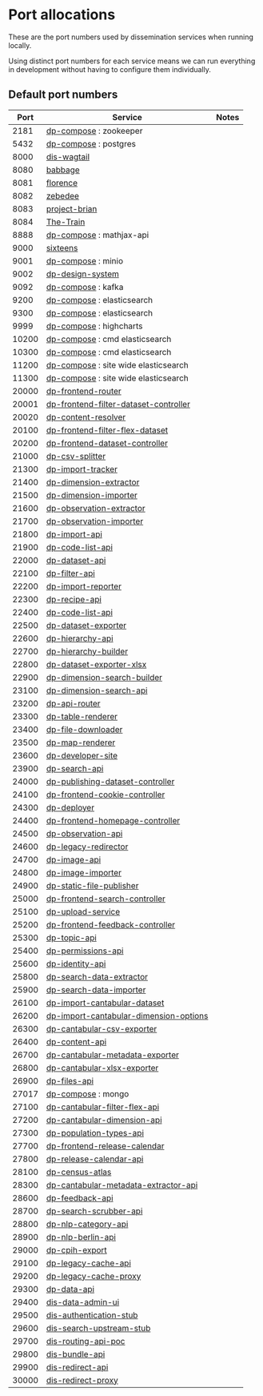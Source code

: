 # Port allocations

These are the port numbers used by dissemination services when running locally.

Using distinct port numbers for each service means we can run everything
in development without having to configure them individually.

## Default port numbers

| Port  | Service                                                                                                        | Notes |
|-------|----------------------------------------------------------------------------------------------------------------|-------|
| 2181  | [dp-compose](https://github.com/ONSdigital/dp-compose) : zookeeper                                             |       |
| 5432  | [dp-compose](https://github.com/ONSdigital/dp-compose) : postgres                                              |       |
| 8000  | [dis-wagtail](https://github.com/ONSdigital/dis-wagtail)                                                       |       |
| 8080  | [babbage](https://github.com/ONSdigital/babbage)                                                               |       |
| 8081  | [florence](https://github.com/ONSdigital/florence)                                                             |       |
| 8082  | [zebedee](https://github.com/ONSdigital/zebedee)                                                               |       |
| 8083  | [project-brian](https://github.com/ONSdigital/project-brian)                                                   |       |
| 8084  | [The-Train](https://github.com/ONSdigital/The-Train)                                                           |       |
| 8888  | [dp-compose](https://github.com/ONSdigital/dp-compose) : mathjax-api                                           |       |
| 9000  | [sixteens](https://github.com/ONSdigital/sixteens)                                                             |       |
| 9001  | [dp-compose](https://github.com/ONSdigital/dp-compose) : minio                                                 |       |
| 9002  | [dp-design-system](https://github.com/ONSdigital/dp-design-system)                                             |       |
| 9092  | [dp-compose](https://github.com/ONSdigital/dp-compose) : kafka                                                 |       |
| 9200  | [dp-compose](https://github.com/ONSdigital/dp-compose) : elasticsearch                                         |       |
| 9300  | [dp-compose](https://github.com/ONSdigital/dp-compose) : elasticsearch                                         |       |
| 9999  | [dp-compose](https://github.com/ONSdigital/dp-compose) : highcharts                                            |       |
| 10200 | [dp-compose](https://github.com/ONSdigital/dp-compose) : cmd elasticsearch                                     |       |
| 10300 | [dp-compose](https://github.com/ONSdigital/dp-compose) : cmd elasticsearch                                     |       |
| 11200 | [dp-compose](https://github.com/ONSdigital/dp-compose) : site wide elasticsearch                               |       |
| 11300 | [dp-compose](https://github.com/ONSdigital/dp-compose) : site wide elasticsearch                               |       |
| 20000 | [dp-frontend-router](https://github.com/ONSdigital/dp-frontend-router)                                         |       |
| 20001 | [dp-frontend-filter-dataset-controller](https://github.com/ONSdigital/dp-frontend-filter-dataset-controller)   |       |
| 20020 | [dp-content-resolver](https://github.com/ONSdigital/dp-content-resolver)                                       |       |
| 20100 | [dp-frontend-filter-flex-dataset](https://github.com/ONSdigital/dp-frontend-filter-flex-dataset)               |       |
| 20200 | [dp-frontend-dataset-controller](https://github.com/ONSdigital/dp-frontend-dataset-controller)                 |       |
| 21000 | [dp-csv-splitter](https://github.com/ONSdigital/dp-csv-splitter)                                               |       |
| 21300 | [dp-import-tracker](https://github.com/ONSdigital/dp-import-tracker)                                           |       |
| 21400 | [dp-dimension-extractor](https://github.com/ONSdigital/dp-dimension-extractor)                                 |       |
| 21500 | [dp-dimension-importer](https://github.com/ONSdigital/dp-dimension-importer)                                   |       |
| 21600 | [dp-observation-extractor](https://github.com/ONSdigital/dp-observation-extractor)                             |       |
| 21700 | [dp-observation-importer](https://github.com/ONSdigital/dp-observation-importer)                               |       |
| 21800 | [dp-import-api](https://github.com/ONSdigital/dp-import-api)                                                   |       |
| 21900 | [dp-code-list-api](https://github.com/ONSdigital/dp-code-list-api)                                             |       |
| 22000 | [dp-dataset-api](https://github.com/ONSdigital/dp-dataset-api)                                                 |       |
| 22100 | [dp-filter-api](https://github.com/ONSdigital/dp-filter-api)                                                   |       |
| 22200 | [dp-import-reporter](https://github.com/ONSdigital/dp-import-reporter)                                         |       |
| 22300 | [dp-recipe-api](https://github.com/ONSdigital/dp-recipe-api)                                                   |       |
| 22400 | [dp-code-list-api](https://github.com/ONSdigital/dp-code-list-api)                                             |       |
| 22500 | [dp-dataset-exporter](https://github.com/ONSdigital/dp-dataset-exporter)                                       |       |
| 22600 | [dp-hierarchy-api](https://github.com/ONSdigital/dp-hierarchy-api)                                             |       |
| 22700 | [dp-hierarchy-builder](https://github.com/ONSdigital/dp-hierarchy-builder)                                     |       |
| 22800 | [dp-dataset-exporter-xlsx](https://github.com/ONSdigital/dp-dataset-exporter-xlsx)                             |       |
| 22900 | [dp-dimension-search-builder](https://github.com/ONSdigital/dp-dimension-search-builder)                       |       |
| 23100 | [dp-dimension-search-api](https://github.com/ONSdigital/dp-dimension-search-api)                               |       |
| 23200 | [dp-api-router](https://github.com/ONSdigital/dp-api-router)                                                   |       |
| 23300 | [dp-table-renderer](https://github.com/ONSdigital/dp-table-renderer)                                           |       |
| 23400 | [dp-file-downloader](https://github.com/ONSdigital/dp-file-downloader)                                         |       |
| 23500 | [dp-map-renderer](https://github.com/ONSdigital/dp-map-renderer)                                               |       |
| 23600 | [dp-developer-site](http://github.com/ONSdigital/dp-developer-site)                                            |       |
| 23900 | [dp-search-api](https://github.com/ONSdigital/dp-search-api)                                                   |       |
| 24000 | [dp-publishing-dataset-controller](https://github.com/ONSdigital/dp-publishing-dataset-controller)             |       |
| 24100 | [dp-frontend-cookie-controller](https://github.com/ONSdigital/dp-frontend-cookie-controller)                   |       |
| 24300 | [dp-deployer](https://github.com/ONSdigital/dp-deployer)                                                       |       |
| 24400 | [dp-frontend-homepage-controller](https://github.com/ONSdigital/dp-frontend-homepage-controller)               |       |
| 24500 | [dp-observation-api](https://github.com/ONSdigital/dp-observation-api)                                         |       |
| 24600 | [dp-legacy-redirector](https://github.com/ONSdigital/dp-legacy-redirector)                                     |       |
| 24700 | [dp-image-api](https://github.com/ONSdigital/dp-image-api)                                                     |       |
| 24800 | [dp-image-importer](https://github.com/ONSdigital/dp-image-importer)                                           |       |
| 24900 | [dp-static-file-publisher](https://github.com/ONSdigital/dp-static-file-publisher)                             |       |
| 25000 | [dp-frontend-search-controller](https://github.com/ONSdigital/dp-frontend-search-controller)                   |       |
| 25100 | [dp-upload-service](https://github.com/ONSdigital/dp-upload-service)                                           |       |
| 25200 | [dp-frontend-feedback-controller](https://github.com/ONSdigital/dp-frontend-feedback-controller)               |       |
| 25300 | [dp-topic-api](https://github.com/ONSdigital/dp-topic-api)                                                     |       |
| 25400 | [dp-permissions-api](https://github.com/ONSdigital/dp-permissions-api)                                         |       |
| 25600 | [dp-identity-api](https://github.com/ONSdigital/dp-identity-api)                                               |       |
| 25800 | [dp-search-data-extractor](https://github.com/ONSdigital/dp-search-data-extractor)                             |       |
| 25900 | [dp-search-data-importer](https://github.com/ONSdigital/dp-search-data-importer)                               |       |
| 26100 | [dp-import-cantabular-dataset](https://github.com/ONSdigital/dp-import-cantabular-dataset)                     |       |
| 26200 | [dp-import-cantabular-dimension-options](https://github.com/ONSdigital/dp-import-cantabular-dimension-options) |       |
| 26300 | [dp-cantabular-csv-exporter](https://github.com/ONSdigital/dp-cantabular-csv-exporter)                         |       |
| 26400 | [dp-content-api](https://github.com/ONSdigital/dp-content-api)                                                 |       |
| 26700 | [dp-cantabular-metadata-exporter](https://github.com/ONSdigital/dp-cantabular-metadata-exporter)               |       |
| 26800 | [dp-cantabular-xlsx-exporter](https://github.com/ONSdigital/dp-cantabular-xlsx-exporter)                       |       |
| 26900 | [dp-files-api](https://github.com/ONSdigital/dp-files-api)                                                     |       |
| 27017 | [dp-compose](https://github.com/ONSdigital/dp-compose) : mongo                                                 |       |
| 27100 | [dp-cantabular-filter-flex-api](https://github.com/ONSdigital/dp-cantabular-filter-flex-api)                   |       |
| 27200 | [dp-cantabular-dimension-api](https://github.com/ONSdigital/dp-cantabular-dimension-api)                       |       |
| 27300 | [dp-population-types-api](https://github.com/ONSdigital/dp-population-types-api)                               |       |
| 27700 | [dp-frontend-release-calendar](https://github.com/ONSdigital/dp-frontend-release-calendar)                     |       |
| 27800 | [dp-release-calendar-api](https://github.com/ONSdigital/dp-release-calendar-api)                               |       |
| 28100 | [dp-census-atlas](https://github.com/onSdigital/dp-census-atlas)                                               |       |
| 28300 | [dp-cantabular-metadata-extractor-api](https://github.com/ONSdigital/dp-cantabular-metadata-extractor-api)     |       |
| 28600 | [dp-feedback-api](https://github.com/ONSdigital/dp-feedback-api)                                               |       |
| 28700 | [dp-search-scrubber-api](https://github.com/ONSdigital/dp-search-scrubber-api)                                 |       |
| 28800 | [dp-nlp-category-api](https://github.com/ONSdigital/dp-nlp-category-api)                                       |       |
| 28900 | [dp-nlp-berlin-api](https://github.com/ONSdigital/dp-nlp-berlin-api)                                           |       |
| 29000 | [dp-cpih-export](https://github.com/ONSdigital/dp-cpih-export)                                                 |       |
| 29100 | [dp-legacy-cache-api](https://github.com/ONSdigital/dp-legacy-cache-api)                                       |       |
| 29200 | [dp-legacy-cache-proxy](https://github.com/ONSdigital/dp-legacy-cache-proxy)                                   |       |
| 29300 | [dp-data-api](https://github.com/ONSdigital/dp-data-api)                                                       |       |
| 29400 | [dis-data-admin-ui](https://github.com/ONSdigital/dis-data-admin-ui)                                           |       |
| 29500 | [dis-authentication-stub](https://github.com/ONSdigital/dis-authentication-stub)                               |       |
| 29600 | [dis-search-upstream-stub](https://github.com/ONSdigital/dis-search-upstream-stub)                             |       |
| 29700 | [dis-routing-api-poc](https://github.com/ONSdigital/dis-routing-api-poc)                                       |       |
| 29800 | [dis-bundle-api](https://github.com/ONSdigital/dis-bundle-api)                                                 |       |
| 29900 | [dis-redirect-api](https://github.com/ONSdigital/dis-redirect-api)                                             |       |
| 30000 | [dis-redirect-proxy](https://github.com/ONSdigital/dis-redirect-proxy)                                         |       |
